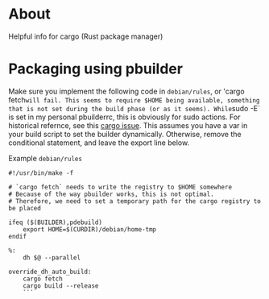 # About
Helpful info for cargo (Rust package manager)

# Packaging using pbuilder
Make sure you implement the following code in `debian/rules`, or 'cargo fetch` will fail. This seems to require $HOME being available, something that is
not set during the build phase (or as it seems). While `sudo -E` is set in my personal pbuilderrc, this is obviously for sudo actions. For historical refernce, see this [cargo issue](https://github.com/rust-lang/cargo/issues/2492#issuecomment-198359087).
This assumes you have a var in your build script to set the builder dynamically. Otherwise, remove the conditional statement, and leave the export line below.

Example `debian/rules`
```
#!/usr/bin/make -f

# `cargo fetch` needs to write the registry to $HOME somewhere
# Because of the way pbuilder works, this is not optimal.
# Therefore, we need to set a temporary path for the cargo registry to be placed

ifeq ($(BUILDER),pdebuild)
	export HOME=$(CURDIR)/debian/home-tmp
endif

%:
	dh $@ --parallel

override_dh_auto_build:
	cargo fetch
	cargo build --release
	```
